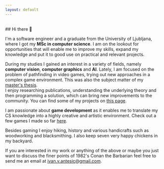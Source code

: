 ```yaml
---
layout: default
---
```


<br>
## Hi there 👋

I'm a software engineer and a graduate from the University of Ljubljana, where I got my **MSc in computer science**. 
I am on the lookout for opportunities that will enable me to improve my skills, expand my knowledge and put it to good use on practical and relevant projects.

During my studies I gained an interest in a variety of fields, namely **computer vision**, **computer graphics** and **AI**. Lately, I am focused on the problem of pathfinding in video games, trying out new approaches in a complex game environment. This was also the subject matter of my [master's thesis](https://github.com/ia6382/OpenRA#about).\
I enjoy researching publications, understanding the underlying theory and then programming a solution, which can bring new improvements to the community. 
You can find some of my projects on [this page](./projects.html). 

I am passionate about **game development** as it enables me to translate my CS knowledge into a highly creative and artistic environment. Check out a few games I made so far [here](https://ivan-antesic.itch.io/). 

Besides gaming I enjoy hiking, history and various handicrafts such as woodworking and blacksmithing. I also keep seven very happy chickens in my backyard. 

If you are interested in my work or anything of the above or maybe you just want to discuss the finer points of 1982's Conan the Barbarian feel free to send me an email at [ivan.v.antesic@gmail.com](mailto:ivan.v.antesic@gmail.com).
